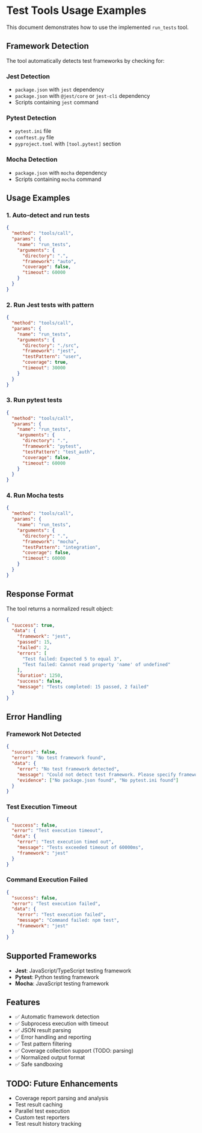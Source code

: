 # Test Tools Usage Examples

This document demonstrates how to use the implemented `run_tests` tool.

## Framework Detection

The tool automatically detects test frameworks by checking for:

### Jest Detection
- `package.json` with `jest` dependency
- `package.json` with `@jest/core` or `jest-cli` dependency
- Scripts containing `jest` command

### Pytest Detection
- `pytest.ini` file
- `conftest.py` file
- `pyproject.toml` with `[tool.pytest]` section

### Mocha Detection
- `package.json` with `mocha` dependency
- Scripts containing `mocha` command

## Usage Examples

### 1. Auto-detect and run tests
```json
{
  "method": "tools/call",
  "params": {
    "name": "run_tests",
    "arguments": {
      "directory": ".",
      "framework": "auto",
      "coverage": false,
      "timeout": 60000
    }
  }
}
```

### 2. Run Jest tests with pattern
```json
{
  "method": "tools/call",
  "params": {
    "name": "run_tests",
    "arguments": {
      "directory": "./src",
      "framework": "jest",
      "testPattern": "user",
      "coverage": true,
      "timeout": 30000
    }
  }
}
```

### 3. Run pytest tests
```json
{
  "method": "tools/call",
  "params": {
    "name": "run_tests",
    "arguments": {
      "directory": ".",
      "framework": "pytest",
      "testPattern": "test_auth",
      "coverage": false,
      "timeout": 60000
    }
  }
}
```

### 4. Run Mocha tests
```json
{
  "method": "tools/call",
  "params": {
    "name": "run_tests",
    "arguments": {
      "directory": ".",
      "framework": "mocha",
      "testPattern": "integration",
      "coverage": false,
      "timeout": 60000
    }
  }
}
```

## Response Format

The tool returns a normalized result object:

```json
{
  "success": true,
  "data": {
    "framework": "jest",
    "passed": 15,
    "failed": 2,
    "errors": [
      "Test failed: Expected 5 to equal 3",
      "Test failed: Cannot read property 'name' of undefined"
    ],
    "duration": 1250,
    "success": false,
    "message": "Tests completed: 15 passed, 2 failed"
  }
}
```

## Error Handling

### Framework Not Detected
```json
{
  "success": false,
  "error": "No test framework found",
  "data": {
    "error": "No test framework detected",
    "message": "Could not detect test framework. Please specify framework manually or ensure project has test configuration.",
    "evidence": ["No package.json found", "No pytest.ini found"]
  }
}
```

### Test Execution Timeout
```json
{
  "success": false,
  "error": "Test execution timeout",
  "data": {
    "error": "Test execution timed out",
    "message": "Tests exceeded timeout of 60000ms",
    "framework": "jest"
  }
}
```

### Command Execution Failed
```json
{
  "success": false,
  "error": "Test execution failed",
  "data": {
    "error": "Test execution failed",
    "message": "Command failed: npm test",
    "framework": "jest"
  }
}
```

## Supported Frameworks

- **Jest**: JavaScript/TypeScript testing framework
- **Pytest**: Python testing framework  
- **Mocha**: JavaScript testing framework

## Features

- ✅ Automatic framework detection
- ✅ Subprocess execution with timeout
- ✅ JSON result parsing
- ✅ Error handling and reporting
- ✅ Test pattern filtering
- ✅ Coverage collection support (TODO: parsing)
- ✅ Normalized output format
- ✅ Safe sandboxing

## TODO: Future Enhancements

- Coverage report parsing and analysis
- Test result caching
- Parallel test execution
- Custom test reporters
- Test result history tracking
